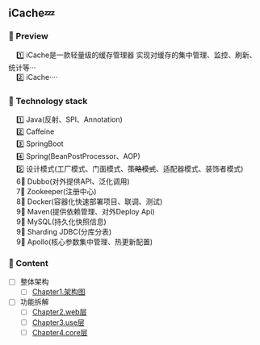 ## iCache💤

### 📌 Preview
        1️⃣ iCache是一款轻量级的缓存管理器 实现对缓存的集中管理、监控、刷新、统计等···
        
        2️⃣ iCache····

### 📌 Technology stack
        1️⃣ Java(反射、SPI、Annotation)
        
        2️⃣ Caffeine
        
        3️⃣ SpringBoot
        
        4️⃣ Spring(BeanPostProcessor、AOP)
        
        5️⃣ 设计模式(工厂模式、门面模式、~~策略模式~~、适配器模式、装饰者模式) 
       
        6⃣️ Dubbo(对外提供API、泛化调用)
       
        7⃣️ Zookeeper(注册中心)
       
        8⃣️ Docker(容器化快速部署项目、联调、测试)
       
        9⃣️️ Maven(提供依赖管理、对外Deploy Api)
       
        9⃣️️ MySQL(持久化快照信息)
       
        9⃣️️ Sharding JDBC(分库分表)
       
        9⃣️ Apollo(核心参数集中管理、热更新配置)
### 📌 Content 
- [ ] 整体架构
    - [ ] [Chapter1.架构图](https://github.com/zhangz1w3nCode/RedisNote/blob/main/%E5%BC%95%E8%A8%80/%E7%AC%AC1%E7%AB%A0-%E5%BC%95%E8%A8%80%F0%9F%92%AC.md)
- [ ] 功能拆解
    - [ ] [Chapter2.web层](https://github.com/zhangz1w3nCode/RedisNote/blob/main/%E7%AC%AC%E4%B8%80%E9%83%A8%E5%88%86%20%E6%95%B0%E6%8D%AE%E7%BB%93%E6%9E%84%E4%B8%8E%E5%AF%B9%E8%B1%A1/第2章-简单动态字符串📌.md)
    - [ ] [Chapter3.use层](https://github.com/zhangz1w3nCode/RedisNote/blob/main/%E7%AC%AC%E4%B8%80%E9%83%A8%E5%88%86%20%E6%95%B0%E6%8D%AE%E7%BB%93%E6%9E%84%E4%B8%8E%E5%AF%B9%E8%B1%A1/第3章-链表📌.md)
    - [ ] [Chapter4.core层](https://github.com/zhangz1w3nCode/RedisNote/blob/main/%E7%AC%AC%E4%B8%80%E9%83%A8%E5%88%86%20%E6%95%B0%E6%8D%AE%E7%BB%93%E6%9E%84%E4%B8%8E%E5%AF%B9%E8%B1%A1/%E7%AC%AC4%E7%AB%A0-%E5%AD%97%E5%85%B8%F0%9F%93%8C.md)